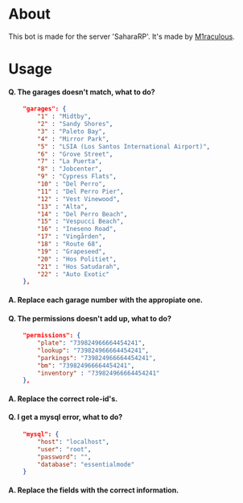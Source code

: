 # About
This bot is made for the server 'SaharaRP'. It's made by [M1raculous](https://github.com/M1raculous).

# Usage
#### Q. The garages doesn't match, what to do?
```json
    "garages": {
        "1" : "Midtby",
        "2" : "Sandy Shores",
        "3" : "Paleto Bay",
        "4" : "Mirror Park",
        "5" : "LSIA (Los Santos International Airport)",
        "6" : "Grove Street",
        "7" : "La Puerta",
        "8" : "Jobcenter",
        "9" : "Cypress Flats",
        "10" : "Del Perro",
        "11" : "Del Perro Pier",
        "12" : "Vest Vinewood",
        "13" : "Alta",
        "14" : "Del Perro Beach",
        "15" : "Vespucci Beach",
        "16" : "Ineseno Road",
        "17" : "Vingården",
        "18" : "Route 68",
        "19" : "Grapeseed",
        "20" : "Hos Politiet",
        "21" : "Hos Satudarah",
        "22" : "Auto Exotic"
    },
```
#### A. Replace each garage number with the appropiate one.

#### Q. The permissions doesn't add up, what to do?

```json
    "permissions": {
        "plate": "739824966664454241",
        "lookup": "739824966664454241",
        "parkings": "739824966664454241",
        "bm": "739824966664454241",
        "inventory" : "739824966664454241"
    },
```
#### A. Replace the correct role-id's.

#### Q. I get a mysql error, what to do?
```json
    "mysql": {
        "host": "localhost",
        "user": "root",
        "password": "",
        "database": "essentialmode"
    }
```
#### A. Replace the fields with the correct information.
